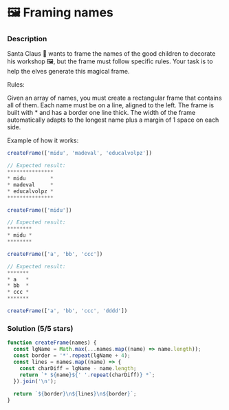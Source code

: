 # 🖼️ Framing names

### Description

Santa Claus 🎅 wants to frame the names of the good children to decorate his workshop 🖼️, but the frame must follow specific rules. Your task is to help the elves generate this magical frame.

Rules:

Given an array of names, you must create a rectangular frame that contains all of them.
Each name must be on a line, aligned to the left.
The frame is built with * and has a border one line thick.
The width of the frame automatically adapts to the longest name plus a margin of 1 space on each side.

Example of how it works:

```js
createFrame(['midu', 'madeval', 'educalvolpz'])

// Expected result:
***************
* midu        *
* madeval     *
* educalvolpz *
***************

createFrame(['midu'])

// Expected result:
********
* midu *
********

createFrame(['a', 'bb', 'ccc'])

// Expected result:
*******
* a   *
* bb  *
* ccc *
*******

createFrame(['a', 'bb', 'ccc', 'dddd'])
```

### Solution (5/5 stars)

```js
function createFrame(names) {
  const lgName = Math.max(...names.map((name) => name.length));
  const border = '*'.repeat(lgName + 4);
  const lines = names.map((name) => {
    const charDiff = lgName - name.length;
    return `* ${name}${' '.repeat(charDiff)} *`;
  }).join('\n');
  
  return `${border}\n${lines}\n${border}`;
}
```
